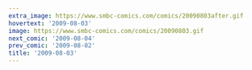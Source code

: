 ```yaml
---
extra_image: https://www.smbc-comics.com/comics/20090803after.gif
hovertext: '2009-08-03'
image: https://www.smbc-comics.com/comics/20090803.gif
next_comic: '2009-08-04'
prev_comic: '2009-08-02'
title: '2009-08-03'
---
```


